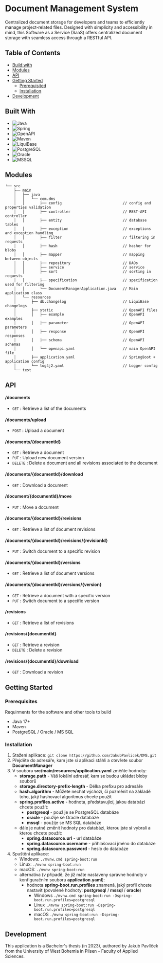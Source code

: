 # Document Management System

Centralized document storage for developers and teams to efficiently manage project-related files.
Designed with simplicity and accessibility in mind, this Software as a Service (SaaS) offers centralized document storage with seamless access through a RESTful API.

## Table of Contents

- [Build with](#built-with)
- [Modules](#modules)
- [API](#api)
- [Getting Started](#getting-started)
  - [Prerequisited](#prerequisites)
  - [Installation](#installation)
- [Development](#development)

## Built With

- ![Java](https://img.shields.io/badge/java-%23ED8B00.svg?style=for-the-badge&logo=openjdk&logoColor=white)
- ![Spring](https://img.shields.io/badge/spring-%236DB33F.svg?style=for-the-badge&logo=spring&logoColor=white)
- ![OpenAPI](https://img.shields.io/badge/OpenAPI%20Initiative-6BA539.svg?style=for-the-badge&logo=OpenAPI-Initiative&logoColor=white)
- ![Maven](https://img.shields.io/badge/Apache%20Maven-C71A36.svg?style=for-the-badge&logo=Apache-Maven&logoColor=white)
- ![LiquiBase](https://img.shields.io/badge/Liquibase-2962FF.svg?style=for-the-badge&logo=Liquibase&logoColor=white)
- ![PostgreSQL](https://img.shields.io/badge/PostgreSQL-4169E1.svg?style=for-the-badge&logo=PostgreSQL&logoColor=white)
- ![Oracle](https://img.shields.io/badge/Oracle-F80000.svg?style=for-the-badge&logo=Oracle&logoColor=white)
- ![MSSQL](https://img.shields.io/badge/Microsoft%20SQL%20Server-CC2927.svg?style=for-the-badge&logo=Microsoft-SQL-Server&logoColor=white)

## Modules

```
└── src
    ├── main
    │   ├── java
    │   │   └── com.dms
    │   │       ├── config                            // config and properties validation
    │   │       ├── controller                        // REST-API controller
    │   │       ├── entity                            // database tables
    │   │       ├── exception                         // exceptions and exception handling
    │   │       ├── filter                            // filtering in requests
    │   │       ├── hash                              // hasher for blobs
    │   │       ├── mapper                            // mapping between objects
    │   │       ├── repository                        // DAOs
    │   │       ├── service                           // service
    │   │       ├── sort                              // sorting in requests
    │   │       ├── specification                     // specification used for filtering
    │   │       └── DocumentManagerApplication.java   // Main application class
    │   └── resources
    │       ├── db.changelog                          // LiquiBase changelogs
    │       ├── static                                // OpenAPI files
    │       │   ├── example                           // OpenAPI examples
    │       │   ├── parameter                         // OpenAPI parameters
    │       │   ├── response                          // OpenAPI responses
    │       │   ├── schema                            // OpenAPI schemas
    │       │   └── openapi.yaml                      // main OpenAPI file 
    │       ├── application.yaml                      // SpringBoot + application config
    │       └── log4j2.yaml                           // Logger config
    └── test

```

## API

#### /documents
- `GET` : Retrieve a list of the documents

#### /documents/upload
- `POST` : Upload a document

#### /documents/{documentId}
- `GET` : Retrieve a document
- `PUT` : Upload new document version
- `DELETE` : Delete a document and all revisions associated to the document

#### /documents/{documentId}/download
- `GET` : Download a document

#### /document/{documentId}/move
- `PUT` : Move a document

#### /documents/{documentId}/revisions
- `GET` : Retrieve a list of document revisions

#### /documents/{documentId}/revisions/{revisionId}
- `PUT` : Switch document to a specific revision 

#### /documents/{documentId}/versions
- `GET` : Retrieve a list of document versions

#### /documents/{documentId}/versions/{version}
- `GET` : Retrieve a document with a specific version
- `PUT` : Switch document to a specific version 

#### /revisions 
- `GET` : Retrieve a list of revisions

#### /revisions/{documentId}
- `GET` : Retrieve a revision
- `DELETE` : Delete a revision

#### /revisions/{documentId}/download
- `GET` : Download a revision

## Getting Started

### Prerequisites

Requirments for the software and other tools to build

- Java 17+
- Maven
- PostgreSQL / Oracle / MS SQL

### Installation

1. Stažení aplikace: `git clone https://github.com/JakubPavlicek/DMS.git`
2. Přejděte do adresáře, kam jste si aplikaci stáhli a otevřete soubor **DocumentManager**
3. V souboru **src/main/resources/application.yaml** změňte hodnoty:
    - **storage.path** - Váš lokální adresář, kam se budou ukládat bloby souborů
    - **storage.directory-prefix-length** - Délka prefixu pro adresáře
    - **hash.algorithm** - Můžete nechat výchozí, či pozměnit na základě toho, jaký hashovací algoritmus chcete použít
    - **spring.profiles.active** - hodnota, představující, jakou databázi chcete použít:
      - **postgresql** - použije se PostgreSQL databáze
      - **oracle** - použije se Oracle databáze
      - **mssql** - použije se MS SQL databáze
    - dále je nutné změnit hodnoty pro databázi, kterou jste si vybrali a kterou chcete použít:
      - **spring.datasource.url** - url databáze
      - **spring.datasource.username** - přihlašovací jméno do databáze
      - **spring.datasource.password** - heslo do databáze
4. Spuštění aplikace:
   - Windows: `./mvnw.cmd spring-boot:run`
   - Linux: `./mvnw spring-boot:run`
   - macOS: `./mvnw spring-boot:run`
   - alternativa (v případě, že již máte nastaveny správne hodnoty v konfiguračním souboru **application.yaml**):
     - hodnota **spring-boot.run.profiles** znamená, jaký profil chcete nastavit (povolené hodnoty: **postgresql** / **mssql** / **oracle**)
       - Windows `./mvnw.cmd spring-boot:run -Dspring-boot.run.profiles=postgresql`
       - Linux `./mvnw spring-boot:run -Dspring-boot.run.profiles=postgresql`
       - macOS `./mvnw spring-boot:run -Dspring-boot.run.profiles=postgresql`

## Development

This application is a Bachelor's thesis (in 2023), authored by Jakub Pavlíček from the University of West Bohemia in Pilsen - Faculty of Applied Sciences.